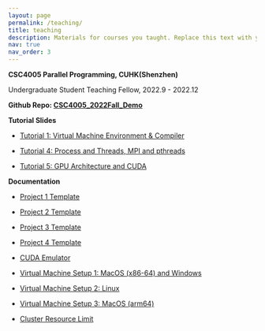 ```yaml
---
layout: page
permalink: /teaching/
title: teaching
description: Materials for courses you taught. Replace this text with your description.
nav: true
nav_order: 3
---
```


**CSC4005 Parallel Programming, CUHK(Shenzhen)** 

Undergraduate Student Teaching Fellow, 2022.9 - 2022.12

**Github Repo: [CSC4005_2022Fall_Demo](https://github.com/bokesyo/CSC4005_2022Fall_Demo)**

**Tutorial Slides**

- [Tutorial 1: Virtual Machine Environment & Compiler](/assets/teaching/CSC4005/CSC4005_Tutorial1.pdf)

- [Tutorial 4: Process and Threads, MPI and pthreads](assets/teaching/CSC4005/CSC4005_Tutorial4_v2.pdf)

- [Tutorial 5: GPU Architecture and CUDA](assets/teaching/CSC4005/CSC4005_Tutorial5_v3.pdf)

**Documentation**

- [Project 1 Template](assets/teaching/CSC4005/project1.pdf)

- [Project 2 Template](assets/teaching/CSC4005/project2.pdf)

- [Project 3 Template](assets/teaching/CSC4005/project3.pdf)

- [Project 4 Template](assets/teaching/CSC4005/project4.pdf)

- [CUDA Emulator](assets/teaching/CSC4005/CUDA_Emulator_Manual.pdf)

- [Virtual Machine Setup 1: MacOS (x86-64) and Windows](assets/teaching/CSC4005/vm_setup.pdf)

- [Virtual Machine Setup 2: Linux](assets/teaching/CSC4005/vm_setup_for_linux.pdf)

- [Virtual Machine Setup 3: MacOS (arm64)](assets/teaching/CSC4005/vm_setup_mac_arm.pdf)

- [Cluster Resource Limit](assets/teaching/CSC4005/Cluster_Resource_Limit.pdf)










